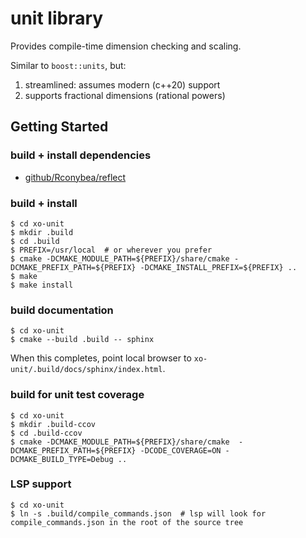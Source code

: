 # unit library

Provides compile-time dimension checking and scaling.

Similar to `boost::units`,  but:
1. streamlined: assumes modern (c++20) support
2. supports fractional dimensions (rational powers)

## Getting Started

### build + install dependencies

- [github/Rconybea/reflect](https://github.com/Rconybea/reflect)

### build + install
```
$ cd xo-unit
$ mkdir .build
$ cd .build
$ PREFIX=/usr/local  # or wherever you prefer
$ cmake -DCMAKE_MODULE_PATH=${PREFIX}/share/cmake -DCMAKE_PREFIX_PATH=${PREFIX} -DCMAKE_INSTALL_PREFIX=${PREFIX} ..
$ make
$ make install
```

### build documentation
```
$ cd xo-unit
$ cmake --build .build -- sphinx
```
When this completes,  point local browser to `xo-unit/.build/docs/sphinx/index.html`.

### build for unit test coverage
```
$ cd xo-unit
$ mkdir .build-ccov
$ cd .build-ccov
$ cmake -DCMAKE_MODULE_PATH=${PREFIX}/share/cmake  -DCMAKE_PREFIX_PATH=${PREFIX} -DCODE_COVERAGE=ON -DCMAKE_BUILD_TYPE=Debug ..
```

### LSP support
```
$ cd xo-unit
$ ln -s .build/compile_commands.json  # lsp will look for compile_commands.json in the root of the source tree
```
